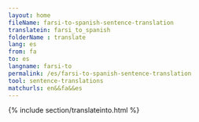 ```yaml
---
layout: home
fileName: farsi-to-spanish-sentence-translation
translatein: farsi_to_spanish
folderName : translate
lang: es
from: fa
to: es
langname: farsi-to
permalink: /es/farsi-to-spanish-sentence-translation
tool: sentence-translations
matchurls: en&&fa&&es
---
```

{% include section/translateinto.html %}
